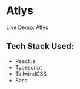 # Atlys

Live Demo: [Atlys](https://sarthakaditya52.github.io/Atlys/)

## Tech Stack Used:
- React.js
- Typescript
- TailwindCSS
- Sass


